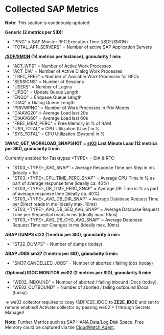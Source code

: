 # Collected SAP Metrics

**Note:** This section is continously updated!

**Generic (2 metrics per SID):**  
- "PING" = SAP Monitor RFC Execution Time (/SDF/SMON)
- "TOTAL_APP_SERVERS" = Number of active SAP Application Servers

**[/SDF/SMON](https://wiki.scn.sap.com/wiki/display/CPP/All+about+SMON) (14 metrics per Instance), granularity 1 min:**  
- "ACT_WPS" = Number of Active Work Processes  
- "ACT_DIA" = Number of Active Dialog Work Processes  
- "TRFC_FREE" = Number of Available Work Processes for RFCs  
- "SESSIONS" = Number of Sessions  
- "USERS" = Number of Logins  
- "UPDQ" = Update Queue Length  
- "ENQQ" = Enqueue Queue Length  
- "DIAQ" = Dialog Queue Length  
- "PRIVWPNO" = Number of Work Processes in Priv Modes  
- "DIAAVG20" = Average Load last 20s  
- "DIAAVG60" = Average Load last 60s  
- "FREE_MEM_PERC" = Free Memory in % of RAM  
- "USR_TOTAL" = CPU Utilization (User) in %  
- "SYS_TOTAL" = CPU Utilization (System) in %  

**SWNC_GET_WORKLOAD_SNAPSHOT = [st03](https://wiki.scn.sap.com/wiki/pages/viewpage.action?pageId=471174735) Last Minute Load (12 metrics per SID), granularity 5 min**  

Currently enabled for Tasktypes \<TYPE\> = DIA & RFC:

- "ST03\_\<TYPE\>\_AVG_SNAP" = Average Response Time per Step in ms (ideally < 1s)  
- "ST03\_\<TYPE\>\_CPU_TIME_PERC_SNAP" = Average CPU Time in % as part of average response time (ideally ca. 40%)  
- "ST03\_\<TYPE\>\_DB_TIME_PERC_SNAP" = Average DB Time in % as part of average response time (ideally ca. 40%)  
- "ST03\_\<TYPE\>\_AVG_DB_DIR_SNAP" = Average Database Request Time per Direct reads in ms (ideally max. 10ms)  
- "ST03\_\<TYPE\>\_AVG_DB_SEQ_AVG_SNAP" = Average Database Request Time per Sequential reads in ms (ideally max. 10ms)  
- "ST03\_\<TYPE\>\_AVG_DB_CHG_AVG_SNAP" = Average Database Request Time per Changes in ms (ideally max. 10ms)  

**ABAP DUMPS st22 (1 metric per SID), granularity 5 min:** 

- "ST22_DUMPS" = Number of dumps (today)

**ABAP JOBS sm37 (1 metric per SID), granularity 5 min:**

- "SM37_CANCELLED_JOBS" = Number of aborted / failing jobs (today)

**(Optional) IDOC MONITOR we02 (2 metrics per SID), granularity 5 min:**

- "WE02_INBOUND" = Number of aborted / failing inbound IDocs (today). 
- "WE02_OUTBOUND" = Number of aborted / failing outbound IDocs (today). 

-> we02 collector requires to copy /SDF/E2E_IDOC to **ZE2E_IDOC** and set to remote enabled! Activate collector by passing we02 = 1 through Secrets Manager!

  
**Note:** Further Metrics such as SAP HANA Data/Log Disk Space, Free Memory could be captured via the [CloudWatch Agent](https://docs.aws.amazon.com/AmazonCloudWatch/latest/monitoring/Install-CloudWatch-Agent.html).
